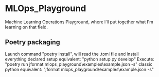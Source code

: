 # MLOps_Playground
Machine Learning Operations Playground, where I'll put together what I'm learning on that field.

## Poetry packaging
Launch command "poetry install", will read the .toml file and install everything declared
setup equivalent: "python setup.py develop"
Execute: "poetry run jformat mlops_playground\examples\example.json -s"
classic python equivalent: "jformat mlops_playground\examples\example.json -s"